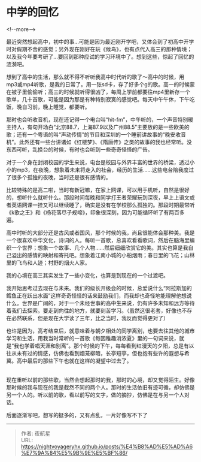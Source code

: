 # 中学的回忆


&lt;!--more--&gt;

最近突然想起高中，初中的事…可能是因为最近刚开学吧，又体会到了初高中开学时对假期不舍的感觉；另外现在刚好在玩《候鸟》，也有点代入高三的那种情境；以及我今年要考研了…要回到那种应试的学习环境中了。想到这些，惊起了回忆的涟漪吧。  

想到了高中的生活，那么就不得不听听我高中时代听的歌了～高中的时候，用mp3或mp4听歌，是我的日常了。用一张sd卡，存了好多个g的歌。高一的时候蒙在被子里偷偷听；高三的时候就听得很凶了，每周上学前都要往mp4里新存一个歌单，几十首歌，可能是因为那是有种特别寂寞的感觉吧。每天中午午休，下午吃饭，晚自习前，晚上睡觉，都要听。  

那时也会听收音机，现在还记得一个电台叫“hit-fm”，中午听的，一个声音特别暖主持人，有句开场白“北京88.7，上海87.9以及广州88.5”主要放的是一些欧美的歌；还有一个粤语的叫“声动传情”的节目和深圳的一个睡前讲故事的“晚安收音机”。此外还有一些台讲诸如《红楼梦》、《隋唐传》之类的故事的我也经常听。没东西可听，乱换台的时候，有时也会听到一些奇奇怪怪的广告。   

对于一个身在封闭校园的学生来说，电台是校园与外界丰富的世界的桥梁，透过小小的mp3，在夜晚，想象着未来将走入的社会，经历的生活……这些电台陪我度过了很多个孤独的夜晚，当时还是很有感情的。   

比较特殊的是高二啦，当时有新冠嘛，在家上网课，可以用手机听，自然是很好的，想听什么就听什么。那段时间每晚和同学打王者荣耀玩到深夜，早上上语文或者英语网课一挂又可以继续睡了，确实是没有在学校那么孤独的。那段时期最常听《k歌之王》和《杨花落尽子规啼》，印象很深刻，因为可能循环听了有两百多遍。  

高中时听的大部分还是古风或者国风，那个时候的我，尚且很能体会那种美。我是一个很喜欢中华文化，诗词的人。每听一首歌，总喜欢看看歌词，然后在脑海里编织一个世界；想象一个故事、几个人物……然后细细欣赏它的美。其实也算是我自己溢出的感情的映射和寄托吧。想象着江南小城的小船烟雨；春日里的飞花；山林里的飞鸟和人迹；村野的烟火人家。  

我的心境在高三其实发生了一些小变化，也算是到现在的一个过渡吧。       

我开始思考过去现在与未来。我们的级长开级会的时候，总爱说什么“阿拉斯加的鳕鱼正在跃出水面”这样奇奇怪怪的话来鼓励我们，而我却也奇怪地能理解他想说什么。世界是广阔的，对于一个未经世事的高中生来说，仍有许多未知和远方等待着我们去探索。要走到向往的地方，就要刻苦学习。（虽然这很老套，好像也不存在必然联系，但是现在大学读了三年，比之当时，我反而觉得更对了）           

也许是因为，高考结束后，就意味着与朝夕相处的同学离别，也要去往其他的城市学习和生活，用我当时常听的一首歌《每因稚趣消浓夏》里的一句词来说，就是“我也学着唱天涯和别离”。那个时候的下午，每每看到红漫天的夕阳，总是有以往从未有过的情感，仿佛也看到烟笼柳暗，长亭短亭，但也抱有些许的遐想与希冀。高中最后的那些下午也就在这样的凝望中过去了。                
​       

现在重听以前的那些歌，当然会想起那时的我，那时的心境，却又觉得陌生。好像那时候的我与现在的我是截然不同的两个人。那时的生活依旧有迹可循，却仿佛是另一个人的。听以前的歌，看以前写的文字，做的摘抄，仿佛是在与另一个人对话。        


   



后面逐渐写吧，想写的挺多的，又有点乱，一片好像写不下了


---

> 作者: 夜航星  
> URL: https://nightvoyageryhx.github.io/posts/%E4%B8%AD%E5%AD%A6%E7%9A%84%E5%9B%9E%E5%BF%86/  

